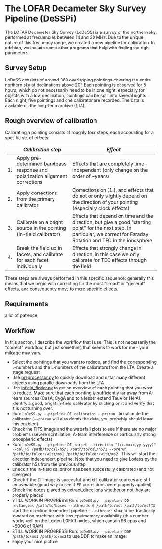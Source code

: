 # The LOFAR Decameter Sky Survey Pipeline (DeSSPi)

The LOFAR Decameter Sky Survey (LoDeSS) is a survey of the northern sky, performed at frequencies between 14 and 30 MHz. Due to the unique nature of this 
frequency range, we created a new pipeline for calibration. In addition, we include some other programs that help with finding the right parameters.

## Survey Setup

LoDeSS consists of around 360 overlapping pointings covering the entire northern sky at declinations above 20°. Each pointing is observed for 5 hours,
which do not necessarily need to be in one night: especially for objects with a low declination, pointings can be split into several nights.
Each night, five pointings and one calibrator are recorded. The data is available on the long-term archive (LTA).

## Rough overview of calibration

Calibrating a pointing consists of roughly four steps, each accounting for a specific set of effects:

| | *Calibration step* | *Effect* |
|----|----|----|
|1. | Apply pre-determined bandpass response and polarization alignment corrections | Effects that are completely time-independent (only change on the order of ~years)|
|2. | Apply corrections from the primary calibrator | Corrections on (1.), and effects that do not or only slightly depend on the direction of your pointing (especially clock effects)|
|3. | Calibrate on a bright source in the pointing (in-field calibrator) | Effects that depend on time and the direction, but give a good "starting point" for the next step. In particular, we correct for Faraday Rotation and TEC in the ionosphere|
|4. | Break the field up in facets, and calibrate for each facet individually | Effects that strongly change in direction, in this case we only calibrate for TEC effects through the field|

These steps are always performed in this specific sequence: generally this means that we begin with correcting for the most "broad" or "general" effects, and 
consequently move to more specific effects.

## Requirements
a lot of patience

## Workflow

In this section, I describe the workflow that I use. This is not necessarily the "correct" workflow, but just something that seems to work for me - your mileage
may vary.

- Select the pointings that you want to reduce, and find the corresponding L-numbers and the L-numbers of the calibrators from the LTA. Create a stage request
- Use [preprocessor.py](prerun/preprocessor.py) to quickly download and untar many different objects using parallel downloads from the LTA
- Use [infield_finder.py](toolbox/infield_finder.py) to get an overview of each pointing that you want to reduce. Make sure that each pointing is sufficiently far away from A-team sources (CasA, CygA and to a lesser extend TauA or HerA). Identify a good, bright in-field calibrator by clicking on it and verify that it is not turning over.
- Run: `LoDeSS.py --pipeline DI_calibrator --prerun ` to calibrate the calibrator (`--prerun` will also demix the data, you probably should leave this enabled)
- Check the FITS image and the waterfall plots to see if there are no major problems (severe scintillation, A-team interference or particularly strong ionospheric effects)
- Run: `LoDeSS.py --pipeline DI_target --direction "(xx.xxxx,yy.yyyy)" --cal_H5 /path/to/cal/h5/1 /path/to/cal/h5/2 --prerun /path/to/folder/with/ms1 /path/to/folder/with/ms2` . This will start the direction independent pipeline. Note that you need to give Lodess.py the calibrator h5s from the previous step
- Check if the in-field calibrator has been succesfully calibrated (and not diverged)
- Check if the DI-image is succesful, and off-calibrator sources are still recoverable (good way to see if FR corrections were properly applied)
- Check the boxes placed by extract_directions whether or not they are properly placed
- STILL WORK IN PROGRESS! Run: `LoDeSS.py --pipeline DD --rectangles /path/to/boxes --nthreads 6 /path/to/ms1 /path/to/ms2` to start the direction dependent pipeline - `--nthreads` should be drastically lowered on machines with less cpu/memory availability (this number works well on the Leiden LOFAR nodes, which contain 96 cpus and ~500G of RAM)
- STILL WORK IN PROGRESS! Run: `LoDeSS.py --pipeline DDF /path/to/ms1 /path/to/ms2` to use DDF to make an image.
- enjoy your nice picture
